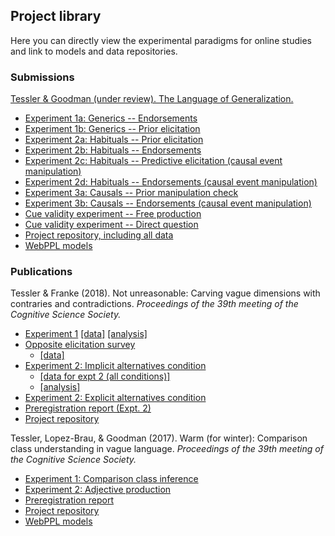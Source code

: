 ## Project library

Here you can directly view the experimental paradigms for online studies and link to models and data repositories.

### Submissions

[Tessler & Goodman (under review). The Language of Generalization.](projects/genlang/genlang_index.html)

- [Experiment 1a: Generics -- Endorsements](http://stanford.edu/~mtessler/generics/experiments/real-kinds/truthjudge-1.html)
- [Experiment 1b: Generics -- Prior elicitation](http://stanford.edu/~mtessler/experiments/generics/experiments/real-kinds/prior-2.html)
- [Experiment 2a: Habituals -- Prior elicitation](http://stanford.edu/~mtessler/habituals/experiments/priors/priors-2.html)
- [Experiment 2b: Habituals -- Endorsements](http://stanford.edu/~mtessler/habituals/experiments/truth-judgments/tj-2.html)
- [Experiment 2c: Habituals -- Predictive elicitation (causal event manipulation)](http://stanford.edu/~mtessler/habituals/experiments/priors/predictive-1.html)
- [Experiment 2d: Habituals -- Endorsements (causal event manipulation)](http://stanford.edu/~mtessler/habituals/experiments/truth-judgments/tj-3-preventatives.html)
- [Experiment 3a: Causals -- Prior manipulation check](http://stanford.edu/~mtessler/causals/experiments/causals-8.html)
- [Experiment 3b: Causals -- Endorsements (causal event manipulation)](http://stanford.edu/~mtessler/causals/experiments/causals-8.html)
- [Cue validity experiment -- Free production](http://stanford.edu/~mtessler/generics-paper/experiments/generics/speaker_familiar-kinds/cue-validity-2-freeProduction.html)
- [Cue validity experiment -- Direct question](http://stanford.edu/~mtessler/generics-paper/experiments/generics/speaker_familiar-kinds/cue-validity-1.html)
- [Project repository, including all data](https://github.com/mhtess/comgen-paper/)
- [WebPPL models](https://github.com/mhtess/comgen-paper/)

### Publications


Tessler & Franke (2018). Not unreasonable: Carving vague dimensions with contraries and contradictions. *Proceedings of the 39th meeting of the Cognitive Science Society.*

- [Experiment 1](http://stanford.edu/~mtessler/negant/experiments/4_L1_1slider/L1_4_1slider.html) [[data]](https://github.com/mhtess/negant/tree/master/data/4_L1_1slider) [[analysis]](https://github.com/mhtess/negant/blob/master/writing/cogsci/analysis/expt1.Rmd)
- [Opposite elicitation survey](http://stanford.edu/~mtessler/negant/experiments/6_antonym-elicitation/6_antonym-elicitation.html)
  - [[data]](https://github.com/mhtess/negant/tree/master/data/6_antonym-elicitation)
- [Experiment 2: Implicit alternatives condition ](http://stanford.edu/~mtessler/negant/experiments/7_interpretation_1slider/7_interpretation_1slider.html)
  - [[data for expt 2 (all conditions)]](https://github.com/mhtess/negant/tree/master/writing/cogsci/data)
  - [[analysis]](https://github.com/mhtess/negant/blob/master/writing/cogsci/analysis/expt2.Rmd)
- [Experiment 2: Explicit alternatives condition ](http://stanford.edu/~mtessler/negant/experiments/8_interpretation_4slider/8_interpretation_4slider.html)
- [Preregistration report (Expt. 2)](https://osf.io/p7f25/)
- [Project repository](https://github.com/mhtess/negant/)


Tessler, Lopez-Brau, & Goodman (2017). Warm (for winter): Comparison class understanding in vague language. *Proceedings of the 39th meeting of the Cognitive Science Society.*

- [Experiment 1: Comparison class inference](http://stanford.edu/~mtessler/comparison-class/experiments/class-elicitation-2afc.html)
- [Experiment 2: Adjective production](http://stanford.edu/~mtessler/comparison-class/experiments/vague-prior-elicitation-2afc.html)
- [Preregistration report](https://osf.io/hzdtj/)
- [Project repository](https://github.com/mhtess/comparison-class-cogsci17)
- [WebPPL models](http://forestdb.org/models/comparison-class-cogsci17.html)
